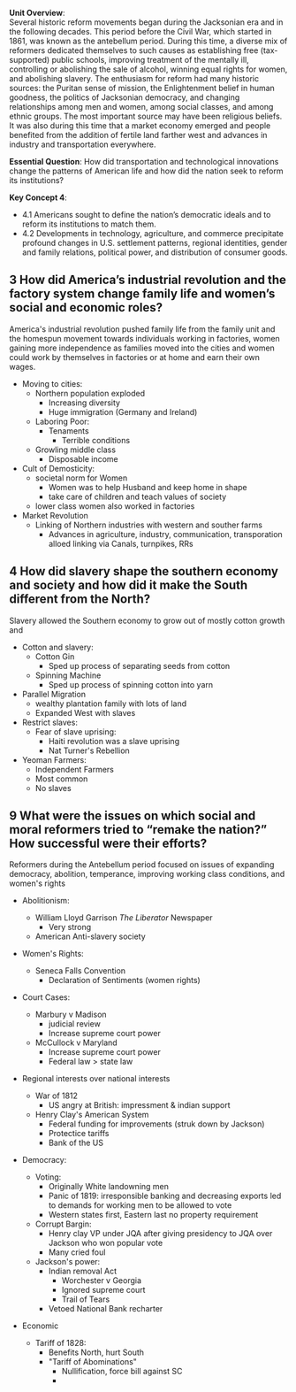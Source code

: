**Unit Overview**:  
Several historic reform movements began during the Jacksonian era and in the following decades. This period before the Civil War, which started in 1861, was known as the antebellum period. During this time, a diverse mix of reformers dedicated themselves to such causes as establishing free (tax-supported) public schools, improving treatment of the mentally ill, controlling or abolishing the sale of alcohol, winning equal rights for women, and abolishing slavery. The enthusiasm for reform had many historic sources: the Puritan sense of mission, the Enlightenment belief in human goodness, the politics of Jacksonian democracy, and changing relationships among men and women, among social classes, and among ethnic groups. The most important source may have been religious beliefs. It was also during this time that a market economy emerged and people benefited from the addition of fertile land farther west and advances in industry and transportation everywhere.

**Essential Question**: How did transportation and technological innovations change the patterns of American life and how did the nation seek to reform its institutions?

**Key Concept 4**:
- 4.1   Americans sought to define the nation’s democratic ideals and to reform its institutions to match them.
- 4.2   Developments in technology, agriculture, and commerce precipitate profound changes in U.S. settlement patterns, regional identities, gender and family relations, political power, and distribution of consumer goods.

## 3  How did America’s industrial revolution and the factory system change family life and women’s social and economic roles?
America's industrial revolution pushed family life from the family unit and the homespun movement towards individuals working in factories, women gaining more independence as families moved into the cities and women could work by themselves in factories or at home and earn their own wages.
- Moving to cities:
	- Northern population exploded
		- Increasing diversity
		- Huge immigration (Germany and Ireland)
	- Laboring Poor:
		- Tenaments
			- Terrible conditions
	- Growling middle class
		- Disposable income
- Cult of Demosticity:
	- societal norm for Women
		- Women was to help Husband and keep home in shape
		- take care of children and teach values of society
	- lower class women also worked in factories
- Market Revolution
	- Linking of Northern industries with western and souther farms
		- Advances in agriculture, industry, communication, transporation alloed linking via Canals, turnpikes, RRs

## 4  How did slavery shape the southern economy and society and how did it make the South different from the North?
Slavery allowed the Southern economy to grow out of mostly cotton growth and
- Cotton and slavery:
	- Cotton Gin
		- Sped up process of separating seeds from cotton
	- Spinning Machine
		- Sped up process of spinning cotton into yarn
- Parallel Migration
	- wealthy plantation family with lots of land
	- Expanded West with slaves
- Restrict slaves:
	- Fear of slave uprising:
		- Haiti revolution was a slave uprising
		- Nat Turner's Rebellion
- Yeoman Farmers:
	- Independent Farmers
	- Most common
	- No slaves

## 9 What were the issues on which social and moral reformers tried to “remake the nation?” How successful were their efforts? 
Reformers during the Antebellum period focused on issues of expanding democracy, abolition, temperance, improving working class conditions, and women's rights

- Abolitionism:
	- William Lloyd Garrison *The Liberator* Newspaper
		- Very strong
	- American Anti-slavery society
- Women's Rights:
	- Seneca Falls Convention
		- Declaration of Sentiments (women rights)

- Court Cases:
	- Marbury v Madison
		- judicial review
		- Increase supreme court power
	- McCullock v Maryland
		- Increase supreme court power
		- Federal law > state law
- Regional interests over national interests
	- War of 1812
		- US angry at British: impressment & indian support
	- Henry Clay's American System
		- Federal funding for improvements (struk down by Jackson)
		- Protectice tariffs
		- Bank of the US
- Democracy:
	- Voting:
		- Originally White landowning men
		- Panic of 1819: irresponsible banking and decreasing exports led to demands for working men to be allowed to vote
		- Western states first, Eastern last no property requirement
	- Corrupt Bargin:
		- Henry clay VP under JQA after giving presidency to JQA over Jackson who won popular vote
		- Many cried foul
	- Jackson's power:
		- Indian removal Act
			- Worchester v Georgia
			- Ignored supreme court
			- Trail of Tears
		- Vetoed National Bank recharter
- Economic
	- Tariff of 1828:
		- Benefits North, hurt South
		- "Tariff of Abominations"
			- Nullification, force bill against SC
			- 
